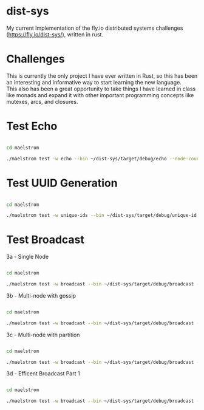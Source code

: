 # dist-sys
My current Implementation of the fly.io distributed systems challenges (https://fly.io/dist-sys/), written in rust.

# Challenges
This is currently the only project I have ever written in Rust, so this has been an interesting and informative way to start learning the new language.\
This also has been a great opportunity to take things I have learned in class like monads and expand it with other important programming concepts like mutexes, arcs, and closures.

# Test Echo
```bash

cd maelstrom

./maelstrom test -w echo --bin ~/dist-sys/target/debug/echo --node-count 1 --time-limit 10
```

# Test UUID Generation
```bash

cd maelstrom

./maelstrom test -w unique-ids --bin ~/dist-sys/target/debug/unique-id --time-limit 30 --rate 1000 --node-count 3 --availability total --nemesis partition
```

# Test Broadcast
3a - Single Node
```bash

cd maelstrom

./maelstrom test -w broadcast --bin ~/dist-sys/target/debug/broadcast --node-count 1 --time-limit 20 --rate 100
```

3b - Multi-node with gossip
```bash

cd maelstrom

./maelstrom test -w broadcast --bin ~/dist-sys/target/debug/broadcast --node-count 5 --time-limit 20 --rate 10
```

3c - Multi-node with partition
```bash

cd maelstrom

./maelstrom test -w broadcast --bin ~/dist-sys/target/debug/broadcast --node-count 5 --time-limit 20 --rate 10 --nemesis partition
```

3d - Efficent Broadcast Part 1
```bash

cd maelstrom

./maelstrom test -w broadcast --bin ~/dist-sys/target/debug/broadcast --node-count 25 --time-limit 20 --rate 100 --latency 100
```
